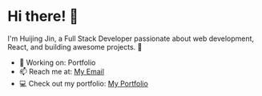 # Hi there! 👋
I'm Huijing Jin, a Full Stack Developer passionate about web development, React, and building awesome projects. 🚀   
- 💼 Working on: Portfolio
- 📫 Reach me at: [My Email](mailto:vanessajin0426@gmail.com)  
- 💻 Check out my portfolio: [My Portfolio](https://vanessa-portfolio-tawny.vercel.app/)
